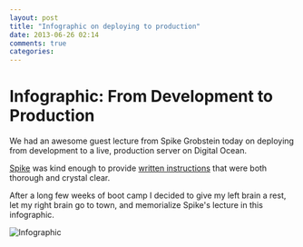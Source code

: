 ```yaml
---
layout: post
title: "Infographic on deploying to production"
date: 2013-06-26 02:14
comments: true
categories: 
---
```


# Infographic: From Development to Production

We had an awesome guest lecture from Spike Grobstein today on deploying from development to a live, production server on Digital Ocean. 

[Spike](https://github.com/spikegrobstein) was kind enough to provide [written instructions](https://github.com/spikegrobstein/flatironschool-deployment_lecture) that were both thorough and crystal clear. 

After a long few weeks of boot camp I decided to give my left brain a rest, let my right brain go to town, and memorialize Spike's lecture in this infographic.

![Infographic](https://docs.google.com/drawings/d/1jznvVteZB1tx1hOCZ8G09Y6ESaoQKt139sZmsKnKXnA/pub?w=1126&h=1246)

<caption><Insert witty comment about a picture being worth 1,000 words></caption>